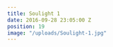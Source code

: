 ```yaml
---
title: Soulight 1
date: 2016-09-28 23:05:00 Z
position: 19
image: "/uploads/Soulight-1.jpg"
---
```


